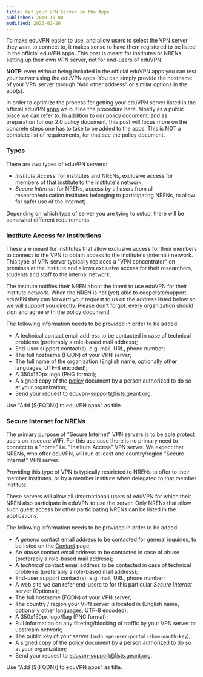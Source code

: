 ```yaml
---
title: Get your VPN Server in the Apps
published: 2019-10-08
modified: 2020-02-26
---
```


To make eduVPN easier to use, and allow users to select the VPN server they 
want to connect to, it makes sense to have them registered to be listed in the
official eduVPN apps. This post is meant for institutes or NRENs setting up 
their own VPN server, not for end-users of eduVPN.

**NOTE**: even without being included in the official eduVPN apps you can test
your server using the eduVPN apps! You can simply provide the hostname of your 
VPN server through "Add other address" or similar options in the app(s).

In order to optimize the process for getting your eduVPN server listed in 
the official eduVPN [apps](../apps.html) we outline the procedure here. Mostly 
as a public place we can refer to. In addition to our 
[policy](../download/eduVPN_Compliance_Statement_1.0.pdf) document, and as 
preparation for our 2.0 policy document, this post will focus more on the 
concrete steps one has to take to be added to the apps. This is NOT a complete
list of requirements, for that see the policy document.

### Types 

There are _two_ types of eduVPN servers:

* _Institute Access_: for institutes and NRENs, exclusive access for members of 
  that institute to the institute's network;
* _Secure Internet_: for NRENs, access by all users from all research/education 
  institutes belonging to participating NRENs, to allow for safer use of the 
  Internet).

Depending on which type of server you are tying to setup, there will be 
somewhat different requirements.

### Institute Access for Institutions

These are meant for institutes that allow exclusive access for their members to 
connect to the VPN to obtain access to the institute's (internal) network. This
type of VPN server typically replaces a "VPN concentrator" on premises at the 
institute and allows exclusive access for their researchers, students and 
staff to the internal network.

The institute  notifies their NREN about the intent to use eduVPN for their 
institute network. When the NREN is not (yet) able to cooperate/support eduVPN 
they can forward your request to us on the address listed below so we will 
support you directly. Please don't forgot: every organization should sign and 
agree with the policy document!

The following information needs to be provided in order to be added:

* A technical contact email address to be contacted in case of technical 
  problems (preferably a role-based mail address);
* End-user support contact(s), e.g. mail, URL, phone number;
* The full hostname (FQDN) of your VPN server;
* The full name of the organization (English name, optionally other languages, 
  UTF-8 encoded);
* A 350x150px logo (PNG format);
* A signed copy of the 
  [policy](../download/eduVPN_Compliance_Statement_1.0.pdf) document by a 
  person authorized to do so at your organization;
* Send your request to 
  [eduvpn-support@lists.geant.org](mailto:eduvpn-support@lists.geant.org).

Use "Add [${FQDN}] to eduVPN apps" as title.

### Secure Internet for NRENs

The primary purpose of "Secure Internet" VPN servers is to be able protect 
users on insecure WiFi. For this use case there is no primary need to connect 
to a "home" i.e. "Institute Access" VPN server. We expect that NRENs, who offer 
eduVPN, will run at least one country/region "Secure Internet" VPN server.

Providing this type of VPN is typically restricted to NRENs to offer to their 
member institutes, or by a member institute when delegated to that member 
institute. 

These servers will allow all (international) users of eduVPN for which their 
NREN also participate in eduVPN to use the server. Only NRENs that allow such 
guest access by other participating NRENs can be listed in the applications.

The following information needs to be provided in order to be added:

* A *generic* contact email address to be contacted for general inquiries, to 
  be listed on the [Contact](../contact.html#server-operators) page;
* An *abuse* contact email address to be contacted in case of abuse (preferably 
  a role-based mail address);
* A *technical* contact email address to be contacted in case of technical 
  problems (preferably a role-based mail address);
* End-user support contact(s), e.g. mail, URL, phone number;
* A web site we can refer end-users to for this particular _Secure Internet_ 
  server (Optional);
* The full hostname (FQDN) of your VPN server;
* The country / region your VPN server is located in (English name, optionally 
  other languages, UTF-8 encoded);
* A 350x150px logo/flag (PNG format);
* Full information on any filtering/blocking of traffic by your VPN server or 
  upstream network;
* The public key of your server (`sudo vpn-user-portal-show-oauth-key`);
* A signed copy of the 
  [policy](../download/eduVPN_Compliance_Statement_1.0.pdf) document by a 
  person authorized to do so at your organization;
* Send your request to 
  [eduvpn-support@lists.geant.org](mailto:eduvpn-support@lists.geant.org).

Use "Add [${FQDN}] to eduVPN apps" as title.
